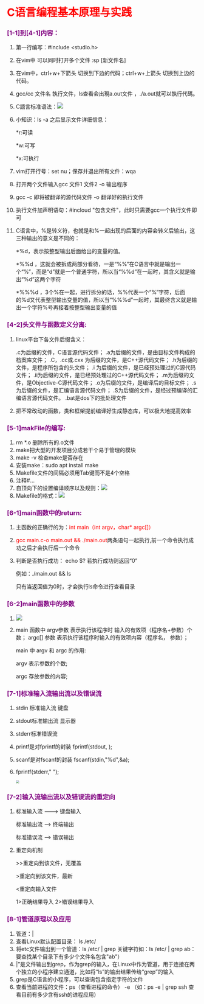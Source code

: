 # 						<span style='color:red;'>C语言编程基本原理与实践</span>

### <span style='color:purple;'>[1-1]到[4-1]内容：</span>

1. 第一行编写：#include <studio.h>

2. 在vim中 可以同时打开多个文件   :sp [新文件名]

3. 在vim中，ctrl+w+下箭头 切换到下边的代码；ctrl+w+上箭头 切换到上边的代码。

4. gcc/cc 文件名 執行文件，ls查看会出現a.out文件 ，./a.out就可以執行代碼。

5. C語言标准语法：![](/home/wangcy/notes/wcy/picture/sendpix0.jpg)

6. 小知识：ls -a 之后显示文件详细信息：

   *r:可读

   *w:可写

   *x:可执行

7. vim打开行号：set nu；保存并退出所有文件：wqa

8. 打开两个文件输入gcc 文件1   文件2   -o  输出程序

9. gcc -c 即将被翻译的源代码文件 -o 翻译好的执行文件

10. 执行文件加声明语句：#incloud "包含文件"，此时只需要gcc一个执行文件即可

11. C语言中，%是转义符，也就是和%一起出现的后面的内容会转义后输出，这三种输出的意义是不同的：

    *%d，表示按整型输出后面给出的变量的值。

    *%%d ，这就会被拆成两部分看待，一是“%%”在C语言中就是输出一个“%”，而是“d”就是一个普通字符，所以当“%%d”在一起时，其含义就是输出“%d”这两个字符

    *%%%d ，3个%在一起，进行拆分的话，%%代表一个“%”字符，后面的%d又代表整型输出变量的值，所以当“%%%d”一起时，其最终含义就是输出一个字符%号再接着按整型输出变量的值

    

### <span style='color:purple;'>[4-2]头文件与函数定义分离:</span>

1. linux平台下各文件后缀含义：

   .c为后缀的文件，C语言源代码文件；
   .a为后缀的文件，是由目标文件构成的档案库文件；
   .C，.cc或.cxx 为后缀的文件，是C++源代码文件；
   .h为后缀的文件，是程序所包含的头文件；
   .i 为后缀的文件，是已经预处理过的C源代码文件；
   .ii为后缀的文件，是已经预处理过的C++源代码文件；
   .m为后缀的文件，是Objective-C源代码文件；
   .o为后缀的文件，是编译后的目标文件；
   .s为后缀的文件，是汇编语言源代码文件；
   .S为后缀的文件，是经过预编译的汇编语言源代码文件。
   .bat是dos下的批处理文件

2. 把不常改动的函数，类和框架提前编译好生成静态库，可以极大地提高效率

   

### <span style='color:purple;'>[5-1]makFile的编写:</span>

1. rm *.o 删除所有的.o文件
2. make把大型的开发项目分成若干个易于管理的模块
3. make -v 检查make是否存在
4. 安装make：sudo apt install make 
5. Makefile文件的间隔必须用Tab键而不是4个空格
6. 注释#...
7. 自顶向下的设置编译顺序以及规则：![](/home/wangcy/notes/wcy/picture/sendpix1.jpg)
8. Makefile的格式：![](/home/wangcy/notes/wcy/picture/sendpix3.jpg)

### <span style='color:purple;'>[6-1]main函数中的return:</span>

1. 主函数的正确行的为：<span style='color:red;'>int main（int argv，char* argc[]）</span>

2. <span style='color:red;'>gcc main.c-o main.out && ./main.out</span>两条语句一起执行,前一个命令执行成功之后才会执行后一个命令

3. 判断是否执行成功：  echo $?  若执行成功则返回“0”

   例如：./main.out && ls

   只有当返回值为0时，才会执行ls命令进行查看目录

### <span style='color:purple;'>[6-2]main函数中的参数</span>

1. ![](/home/wangcy/notes/wcy/picture/sendpix4.jpg)

2. main 函数中 argv参数 表示执行该程序时 输入的有效项（程序名+参数）个数； argc[] 参数 表示执行该程序时输入的有效项内容（程序名， 参数）；

   main 中 argv 和 argc 的作用:

   argv 表示参数的个数;

   argc 存放参数的内容;

### <span style='color:purple;'>[7-1]标准输入流输出流以及错误流</span>

1. stdin 标准输入流 键盘

2. stdout标准输出流 显示器

3. stderr标准错误流

4. printf是对fprintf的封装   fprintf(stdout,  );

5. scanf是对fscanf的封装  fscanf(stdin,"%d",&a);

6. fprintf(stderr," ");

   <img src="/home/wangcy/notes/wcy/picture/标准输入流输出流以及错误流.jpg" style="zoom:50%;" /> 

### <span style='color:purple;'>[7-2]输入流输出流以及错误流的重定向</span>

1. 标准输入流		--->		键盘输入

   标准输出流		-->		终端输出

   标准错误流		-->		错误输出

2. 重定向机制

   \>>重定向到该文件，无覆盖

   \>重定向到该文件，最新

   <重定向输入文件

   1>正确结果导入 2>错误结果导入

### <span style='color:purple;'>[8-1]管道原理以及应用</span>

1. 管道：|
2. 查看Linux默认配置目录： ls /etc/
3. 将etc文件输出到一个管道：ls /etc/ | grep 关键字符如：ls /etc/ | grep ab：要查找某个目录下有多少个文件名包含"ab"）
4. |”是文件输出到grep，作为grep的输入，在Linux中作为管道，用于连接在两个独立的小程序建立通道，比如将“ls”的输出结果传给“grep”的输入
5. grep是C语言的小程序，可以查询包含指定字符的文件
6. 查看当前进程的文件：ps（查看进程的命令） -e    （如：ps -e | grep ssh  查看目前有多少含有ssh的进程应用）





